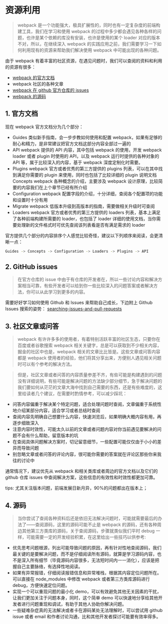 <!--
 * @Author: zhangjicheng
 * @Date: 2021-04-08 19:52:10
 * @LastEditTime: 2021-04-08 20:08:48
 * @LastEditors: zhangjicheng
 * @Description: webpack4.x 资源利用
 * @FilePath: \my-note\src\_webpack\3.资源利用.md
 * 可以输入预定的版权声明、个性签名、空行等
-->
# 资源利用

> webpack 是一个功能强大，极具扩展性的，同时也有一定复杂度的前端构建工具，我们在学习和使用 webpack 的过程中多少都会遇见各种各样的问题，也许是某个依赖的库没有安装，也许是使用的某个 loader 对应的版本不对，所以，在继续深入 webpack 的实践应用之前，我们需要学习一下如何利用现有的资源来帮助我们解决使用 webpack 中可能出现的各种问题。

由于 webpack 有着丰富的社区资源，在遇见问题时，我们可以查阅的资料和利用的资源有很多：

- [webpack 的官方文档](https://v4.webpack.docschina.org/concepts/)
- webpack 社区的各种文章
- [webpack 在 github 官方仓库的 issues](https://github.com/webpack/webpack/issues)
- [webpack 的源码](https://github.com/webpack/webpack)

## 1. 官方文档

现在 webpack 官方文档分为几个部分：

- Guides 类似新手指南，会一步步教如何使用和配置 webpack，如果有足够的耐心和精力，是非常建议把官方文档这部分内容全部过一遍的
- API webpack 提供的 API 内容，其中包括 webpack 的使用，开发 webpack loader 或者 plugin 时使用的 API，以及 webpack 运行时提供的各种对象的 API 等，属于比较深入的内容，基于 webpack 深度定制化时需要。
- Plugins webpack 官方或者优秀的第三方提供的 plugins 列表，可以在其中找到满足你需要的 plugin 来使用，同时也包括了比较详细的 plugin 说明文档
Concepts webpack 各种概念的介绍，主要涉及 webpack 设计原理，比较简要的内容我们在上个章节已经有所介绍
- Configuration webpack 配置字段的介绍，十分详细，查阅各个配置项的功能和设置时十分有用
- Migrate webpack 低版本升级到高版本的指南，需要做相关升级时可查阅
- Loaders webpack 官方或者优秀的第三方提供的 loaders 列表，基本上满足了各种前端构建所需要的 loader，也包括了 loader 详细的使用文档，当你需要处理新的文件格式时可优先查阅该列表看是否有满足需求的 loader

官方提供几个部分的内容排序个人感觉比较奇怪，建议以下列顺序来阅读，会更清晰一点：
``` bash
Guides -> Concepts -> Configuration -> Loaders -> Plugins -> API
``` 

## 2. GitHub issues

> 在官方仓库的 issue 中由于有仓库的开发者在，所以一些讨论内容和解决方案相当可靠，有些开发者可以给到你一些比较深入的问题答案或者解决方法，你可以从此学习到更多的内容。

需要好好学习如何使用 Github 和 Issues 来帮助自己成长，下边附上 Github Issues 搜索的姿势：
[searching-issues-and-pull-requests](https://docs.github.com/cn/github/searching-for-information-on-github/searching-discussions)

## 3. 社区文章或问答

> webpack 有许许多多的使用者，有着特别活跃丰富的社区生态，只要你在百度或者谷歌搜索 webpack 相关关键字，总是可以获取到不少相关内容，掘金的社区中也是，webpack 相关的文章比比皆是。这些文章或问答内容都是 webpack 使用者的经验，他们将其分享出来，方便别人遇见相关问题时可以有个参考的解决方法。

>但是，社区文章或者问答的内容质量参差不齐，有些可能是构建遇到的问题没有详细说明，有些可能是解决问题的方法缺少部分细节，急于解决问题的我们要如何从茫茫的文章大海中找到自己需要的东西，还是有些难度的，这里给读者几个建议，在需要时酌情参考，可以减少踩坑：

- 问答内容偏重于解决某个特定问题，适合处理问题时查阅，文章偏重于系统性地介绍某部分内容，适合学习或者总结时查阅
- 查阅内容先明确自己想要什么内容，快速浏览后，如果明确大概内容有用，再逐步细致深入
- 注意内容时效性，可能太久以前的文章或者问题内容对你当前遇见要解决的问题不会有什么帮助，留意版本的坑
- 在查阅具体问题解决方案时，切记留意细节，一些配置可能仅仅由于小小的差异而导致问题
- 别忽略文章或者问答的评论内容，很可能你需要的答案就在评论区那些你来我往的讨论中

通常情况下，建议优先从 webpack 和相关类库或者周边的官方文档以及它们的 github 仓库 issues 中查阅解决方案，这些信息的有效性和时效性都更加可靠。

tips: 尤其关注版本问题，前端发展日新月异，90%的问题都出在版本上；

## 4. 源码

> 当你尝试了查阅各种资料后还是依旧无法解决问题时，可能就需要最后的办法了——查阅源码，这里的源码可能不止是 webpack 的源码，还有各种周边其他第三方类库的源码，关于查阅源码，步骤就类似我们平时 debug 一样，可能需要一定的开发经验积累，在这里给出一些技巧以供参考:

- 优先思考问题根源，列出可能导致问题的原因，再有针对性地查阅源码，我们最关键的是要解决问题，而不是仔细阅读所有源码，就算是学习源码内容，也不是深入所有细节（毕竟源码内容很多，无法短时间内一一消化），应该是把握自己主要脉络，有选择性地阅读。
- 如果有异常报错，仔细阅读报错信息和异常堆栈，根据其内容定位问题所在。
可以直接在 node_modules 中修改 webpack 或者第三方类库源码进行 debug，方便快速定位问题。
- 实现一个可以重现问题的最小化 demo，可以有效避免其他无关因素的干扰，让我们更加关注于问题本身，同时，这个简单 demo 可以快速地分享给其他开发者进行问题重现和调试，有助于其他人协助你解决问题。
- 一些疑难杂症真的无法解决或者卡在源码某处无法理解时，可以尝试用 github issue 或者 email 和作者讨论沟通，比和其他开发者探讨可能要有效率得多。

